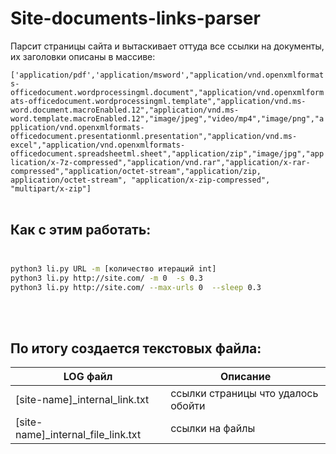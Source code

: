 # Site-documents-links-parser

Парсит страницы сайта и вытаскивает оттуда все ссылки на документы, их заголовки описаны в массиве:<br>

```['application/pdf','application/msword',"application/vnd.openxmlformats-officedocument.wordprocessingml.document","application/vnd.openxmlformats-officedocument.wordprocessingml.template","application/vnd.ms-word.document.macroEnabled.12","application/vnd.ms-word.template.macroEnabled.12","image/jpeg","video/mp4","image/png","application/vnd.openxmlformats-officedocument.presentationml.presentation","application/vnd.ms-excel","application/vnd.openxmlformats-officedocument.spreadsheetml.sheet","application/zip","image/jpg","application/x-7z-compressed","application/vnd.rar","application/x-rar-compressed","application/octet-stream","application/zip, application/octet-stream", "application/x-zip-compressed", "multipart/x-zip"]```<br><br>

## Как с этим работать:<br><br>
```sh
python3 li.py URL -m [количество итераций int]
python3 li.py http://site.com/ -m 0  -s 0.3
python3 li.py http://site.com/ --max-urls 0  --sleep 0.3
```
<br><br>
## По итогу создается текстовых файла:<br>
| LOG файл | Описание |
| ------ | ------ |
| [site-name]_internal_link.txt | ссылки страницы что удалось обойти |
| [site-name]_internal_file_link.txt | ссылки на файлы |

